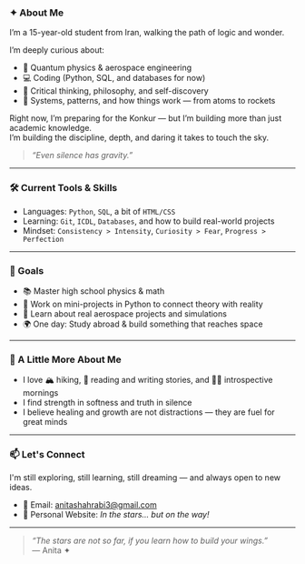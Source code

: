 ### ✦ About Me

I’m a 15-year-old student from Iran, walking the path of logic and wonder.

I’m deeply curious about:
- 🔭 Quantum physics & aerospace engineering
- 💻 Coding (Python, SQL, and databases for now)
- 🧠 Critical thinking, philosophy, and self-discovery
- 🧩 Systems, patterns, and how things work — from atoms to rockets

Right now, I’m preparing for the Konkur — but I’m building more than just academic knowledge.  
I’m building the discipline, depth, and daring it takes to touch the sky.

> _“Even silence has gravity.”_

---

### 🛠️ Current Tools & Skills

- Languages: `Python`, `SQL`, a bit of `HTML/CSS`
- Learning: `Git`, `ICDL`, `Databases`, and how to build real-world projects
- Mindset: `Consistency > Intensity`, `Curiosity > Fear`, `Progress > Perfection`

---

### 📌 Goals

- 📚 Master high school physics & math
- 🚀 Work on mini-projects in Python to connect theory with reality
- 🧪 Learn about real aerospace projects and simulations
- 🌍 One day: Study abroad & build something that reaches space

---

### 🌿 A Little More About Me

- I love 🏔️ hiking, 📖 reading and writing stories, and 🧘‍♀️ introspective mornings
- I find strength in softness and truth in silence
- I believe healing and growth are not distractions — they are fuel for great minds

---

### 📫 Let's Connect

I'm still exploring, still learning, still dreaming — and always open to new ideas.

- 📧 Email: anitashahrabi3@gmail.com
- 📜 Personal Website: *In the stars… but on the way!*

---

> _“The stars are not so far, if you learn how to build your wings.”_  
> — Anita ✦

